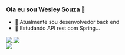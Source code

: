 ### Ola eu sou Wesley Souza 👋


- 🔭 Atualmente sou desenvolvedor back end
- 🌱 Estudando API rest com Spring...
<a href="https://github.com/WesleySouzaSilva/github-readme-stats">
  <img align="center" src="https://github-readme-stats.vercel.app/api/top-langs/?username=WesleySouzaSilva&layout=compact" />
</a>
<a href="https://github.com/WesleySouzaSilva/convoychat">
  <img align="center" src="https://github-readme-stats.vercel.app/api?username=WesleySouzaSilva&show_icons=true&theme=transparent" />
</a>

<div>
  <a href="https://www.linkedin.com/in/wesley-souza-b79841191" target="_blank"><img src="https://img.shields.io/badge/-LinkedIn-%230077B5?style=for-the-badge&logo=linkedin&logoColor=white" target="_blank"></a> 

</div>


